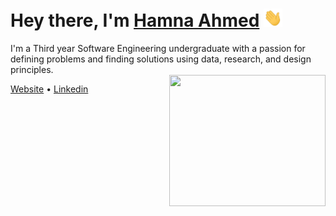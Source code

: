<h1>Hey there, I'm <a  href="https://github.com/hhxmna/">Hamna Ahmed</a> <img  src="https://raw.githubusercontent.com/ABSphreak/ABSphreak/master/gifs/Hi.gif" width="30px"></h1>


I'm a Third year Software Engineering undergraduate with a passion for defining problems and finding solutions using data, research, and design principles. <br>
<img align='right' src="http://cdn.lowgif.com/small/9cb12f51dffbaaa6-character-typing-by-vincent-mokuenko-dribbble.gif" width="250" height="210">

<a href="https://hamnaahmed.netlify.app">Website</a> • <a href="https://https://www.linkedin.com/in/hahmed08/">Linkedin</a> 

